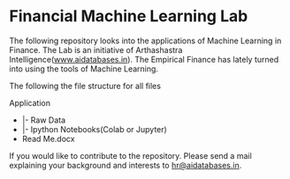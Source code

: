 # Financial Machine Learning Lab

The following repository looks into the applications of Machine Learning in Finance. The Lab is an initiative of Arthashastra Intelligence(www.aidatabases.in). The Empirical Finance has lately turned into using the tools of Machine Learning. 

The following the file structure for all files

Application
* |- Raw Data
* |- Ipython Notebooks(Colab or Jupyter)
* Read Me.docx










If you would like to contribute to the repository. Please send a mail explaining your background and interests to hr@aidatabases.in. 
